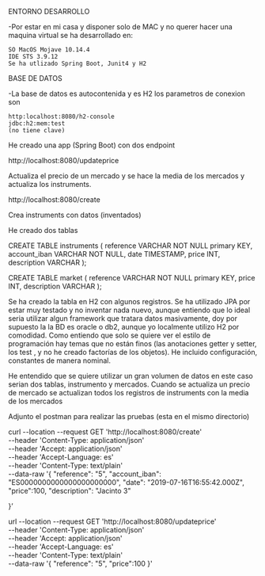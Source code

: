 
ENTORNO DESARROLLO

-Por estar en mi casa y disponer solo de MAC y no querer hacer una maquina virtual se ha desarrollado en:
	
	SO MacOS Mojave 10.14.4
	IDE STS 3.9.12 
	Se ha utlizado Spring Boot, Junit4 y H2
	



BASE DE DATOS

-La base de datos es autocontenida y es H2 los parametros de conexion son 

	http:localhost:8080/h2-console 
	jdbc:h2:mem:test
	(no tiene clave)


He creado una app (Spring Boot) con dos endpoint

http://localhost:8080/updateprice

Actualiza el precio de un mercado y se hace la media de los mercados y actualiza los instruments.

http://localhost:8080/create

Crea instruments con datos (inventados)

He creado dos tablas 

CREATE TABLE instruments (
  reference      	    VARCHAR NOT NULL primary KEY,
  account_iban  		VARCHAR NOT NULL,
  date			        TIMESTAMP,
  price		            INT,
  description			VARCHAR
);

CREATE TABLE market (
  reference      	    VARCHAR NOT NULL primary KEY,
  price		            INT,
  description			VARCHAR
);


Se ha creado la tabla en H2 con algunos registros.
Se ha utilizado JPA por estar muy testado y no inventar nada nuevo, aunque entiendo que lo ideal seria utilizar algun framework que tratara datos masivamente, doy por supuesto la la BD es oracle o db2, aunque yo localmente utilizo H2 por comodidad.
Como entiendo que solo se quiere ver el estilo de programación hay temas que no están finos (las anotaciones getter y setter, los test , y no he creado factorías de los objetos).
He incluido configuración, constantes de manera nominal.

He entendido que se quiere utilizar un gran volumen de datos en este caso serian dos tablas, instrumento y mercados. Cuando se actualiza un precio de mercado se actualizan todos los registros de instruments con la media de los mercados


Adjunto el postman para realizar las pruebas (esta en el mismo directorio)



curl --location --request GET 'http://localhost:8080/create' \
--header 'Content-Type: application/json' \
--header 'Accept: application/json' \
--header 'Accept-Language: es' \
--header 'Content-Type: text/plain' \
--data-raw '{
    "reference": "5",
    "account_iban": "ES0000000000000000000000",
    "date": "2019-07-16T16:55:42.000Z",
    "price":100,
    "description": "Jacinto 3"
 
}’


url --location --request GET 'http://localhost:8080/updateprice' \
--header 'Content-Type: application/json' \
--header 'Accept: application/json' \
--header 'Accept-Language: es' \
--header 'Content-Type: text/plain' \
--data-raw '{
    "reference": "5",
    "price":100
}'